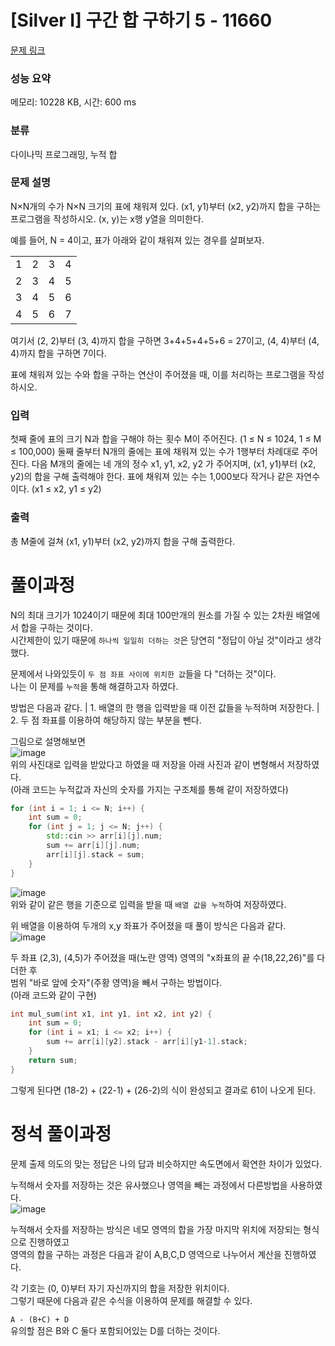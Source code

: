 # [Silver I] 구간 합 구하기 5 - 11660 

[문제 링크](https://www.acmicpc.net/problem/11660) 

### 성능 요약

메모리: 10228 KB, 시간: 600 ms

### 분류

다이나믹 프로그래밍, 누적 합

### 문제 설명

<p>N×N개의 수가 N×N 크기의 표에 채워져 있다. (x1, y1)부터 (x2, y2)까지 합을 구하는 프로그램을 작성하시오. (x, y)는 x행 y열을 의미한다.</p>

<p>예를 들어, N = 4이고, 표가 아래와 같이 채워져 있는 경우를 살펴보자.</p>

<table class="table table-bordered" style="line-height:20.8px; width:158px">
	<tbody>
		<tr>
			<td style="text-align:center">1</td>
			<td style="text-align:center">2</td>
			<td style="text-align:center">3</td>
			<td style="text-align:center">4</td>
		</tr>
		<tr>
			<td style="text-align:center">2</td>
			<td style="text-align:center">3</td>
			<td style="text-align:center">4</td>
			<td style="text-align:center">5</td>
		</tr>
		<tr>
			<td style="text-align:center">3</td>
			<td style="text-align:center">4</td>
			<td style="text-align:center">5</td>
			<td style="text-align:center">6</td>
		</tr>
		<tr>
			<td style="text-align:center">4</td>
			<td style="text-align:center">5</td>
			<td style="text-align:center">6</td>
			<td style="text-align:center">7</td>
		</tr>
	</tbody>
</table>

<p>여기서 (2, 2)부터 (3, 4)까지 합을 구하면 3+4+5+4+5+6 = 27이고, (4, 4)부터 (4, 4)까지 합을 구하면 7이다.</p>

<p>표에 채워져 있는 수와 합을 구하는 연산이 주어졌을 때, 이를 처리하는 프로그램을 작성하시오.</p>

### 입력 

 <p>첫째 줄에 표의 크기 N과 합을 구해야 하는 횟수 M이 주어진다. (1 ≤ N ≤ 1024, 1 ≤ M ≤ 100,000) 둘째 줄부터 N개의 줄에는 표에 채워져 있는 수가 1행부터 차례대로 주어진다. 다음 M개의 줄에는 네 개의 정수 x1, y1, x2, y2 가 주어지며, (x1, y1)부터 (x2, y2)의 합을 구해 출력해야 한다. 표에 채워져 있는 수는 1,000보다 작거나 같은 자연수이다. (x1 ≤ x2, y1 ≤ y2)</p>

### 출력 

 <p>총 M줄에 걸쳐 (x1, y1)부터 (x2, y2)까지 합을 구해 출력한다.</p>



# 풀이과정

N의 최대 크기가 1024이기 때문에 최대 100만개의 원소를 가질 수 있는 2차원 배열에서 합을 구하는 것이다.   
시간제한이 있기 때문에 `하나씩 일일히 더하는 것`은 당연히 "정답이 아닐 것"이라고 생각했다.   

문제에서 나와있듯이 `두 점 좌표 사이에 위치한 값`들을 다 "더하는 것"이다.    
나는 이 문제를 `누적`을 통해 해결하고자 하였다.   

방법은 다음과 같다.
| 1. 배열의 한 행을 입력받을 때 이전 값들을 누적하며 저장한다.
| 2. 두 점 좌표를 이용하여 해당하지 않는 부분을 뺀다.   

그림으로 설명해보면   
![image](https://user-images.githubusercontent.com/87352996/226244064-8c400039-cc34-48af-90db-6b0b610ef59b.png)   
위의 사진대로 입력을 받았다고 하였을 때 저장을 아래 사진과 같이 변형해서 저장하였다.   
(아래 코드는 누적값과 자신의 숫자를 가지는 구조체를 통해 같이 저장하였다)   
```c++   
for (int i = 1; i <= N; i++) {
	int sum = 0;
	for (int j = 1; j <= N; j++) {
		std::cin >> arr[i][j].num;
		sum += arr[i][j].num;
		arr[i][j].stack = sum;
	}
}
```

![image](https://user-images.githubusercontent.com/87352996/226244504-f8dc8d4c-d871-4080-9891-0a709578ecf2.png)   
위와 같이 같은 행을 기준으로 입력을 받을 때 `배열 값을 누적`하여 저장하였다.   

위 배열을 이용하여 두개의 x,y 좌표가 주어졌을 때 풀이 방식은 다음과 같다.   
![image](https://user-images.githubusercontent.com/87352996/226245128-e842a13c-3efe-4fc7-b534-966f747aea75.png)   

두 좌표 (2,3), (4,5)가 주어졌을 때(노란 영역) 영역의 "x좌표의 끝 수(18,22,26)"를 다 더한 후   
범위 "바로 앞에 숫자"(주황 영역)을 빼서 구하는 방법이다.   
(아래 코드와 같이 구현)   
```c++
int mul_sum(int x1, int y1, int x2, int y2) {
	int sum = 0;
	for (int i = x1; i <= x2; i++) {
		sum += arr[i][y2].stack - arr[i][y1-1].stack;
	}
	return sum;
}
```


그렇게 된다면 (18-2) + (22-1) + (26-2)의 식이 완성되고 결과로 61이 나오게 된다. 


# 정석 풀이과정

문제 출제 의도의 맞는 정답은 나의 답과 비슷하지만 속도면에서 확연한 차이가 있었다.   

누적해서 숫자를 저장하는 것은 유사했으나 영역을 빼는 과정에서 다른방법을 사용하였다.   
![image](https://user-images.githubusercontent.com/87352996/226246170-115625bd-40ba-4caf-ac4e-11dfffa55997.png)   

누적해서 숫자를 저장하는 방식은 네모 영역의 합을 가장 마지막 위치에 저장되는 형식으로 진행하였고   
영역의 합을 구하는 과정은 다음과 같이 A,B,C,D 영역으로 나누어서 계산을 진행하였다.

각 기호는 (0, 0)부터 자기 자신까지의 합을 저장한 위치이다.   
그렇기 때문에 다음과 같은 수식을 이용하여 문제를 해결할 수 있다.   

`A - (B+C) + D`   
유의할 점은 B와 C 둘다 포함되어있는 D를 더하는 것이다.


